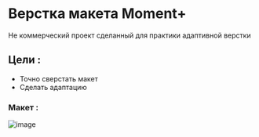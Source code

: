 #  Верстка макета Moment+ 

Не коммерческий проект сделанный для практики адаптивной верстки 

## Цели :
- Точно сверстать макет
- Сделать адаптацию 
### Макет :
![image](https://imgur.com/VcIBCiT.png)

